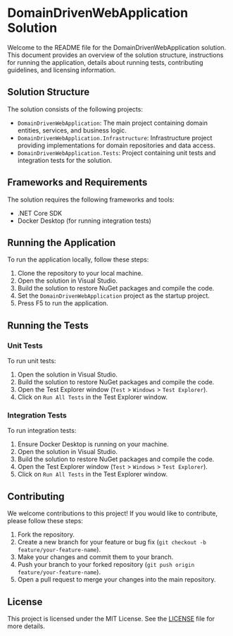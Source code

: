# DomainDrivenWebApplication Solution

Welcome to the README file for the DomainDrivenWebApplication solution. This document provides an overview of the solution structure, instructions for running the application, details about running tests, contributing guidelines, and licensing information.

## Solution Structure

The solution consists of the following projects:

- `DomainDrivenWebApplication`: The main project containing domain entities, services, and business logic.
- `DomainDrivenWebApplication.Infrastructure`: Infrastructure project providing implementations for domain repositories and data access.
- `DomainDrivenWebApplication.Tests`: Project containing unit tests and integration tests for the solution.

## Frameworks and Requirements

The solution requires the following frameworks and tools:

- .NET Core SDK
- Docker Desktop (for running integration tests)

## Running the Application

To run the application locally, follow these steps:

1. Clone the repository to your local machine.
2. Open the solution in Visual Studio.
3. Build the solution to restore NuGet packages and compile the code.
4. Set the `DomainDrivenWebApplication` project as the startup project.
5. Press F5 to run the application.

## Running the Tests

### Unit Tests

To run unit tests:

1. Open the solution in Visual Studio.
2. Build the solution to restore NuGet packages and compile the code.
3. Open the Test Explorer window (`Test` > `Windows` > `Test Explorer`).
4. Click on `Run All Tests` in the Test Explorer window.

### Integration Tests

To run integration tests:

1. Ensure Docker Desktop is running on your machine.
2. Open the solution in Visual Studio.
3. Build the solution to restore NuGet packages and compile the code.
4. Open the Test Explorer window (`Test` > `Windows` > `Test Explorer`).
5. Click on `Run All Tests` in the Test Explorer window.

## Contributing

We welcome contributions to this project! If you would like to contribute, please follow these steps:

1. Fork the repository.
2. Create a new branch for your feature or bug fix (`git checkout -b feature/your-feature-name`).
3. Make your changes and commit them to your branch.
4. Push your branch to your forked repository (`git push origin feature/your-feature-name`).
5. Open a pull request to merge your changes into the main repository.

## License

This project is licensed under the MIT License. See the [LICENSE](./LICENSE) file for more details.
